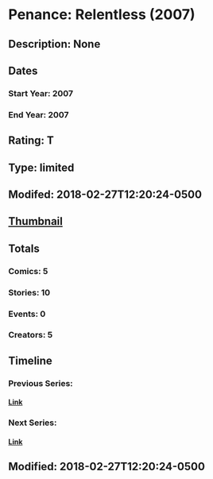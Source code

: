 # Penance: Relentless (2007)
## Description: None
## Dates
### Start Year: 2007
### End Year: 2007
## Rating: T
## Type: limited
## Modifed: 2018-02-27T12:20:24-0500
## [Thumbnail](http://i.annihil.us/u/prod/marvel/i/mg/6/f0/5a95933f9f40b.jpg)
## Totals
### Comics: 5
### Stories: 10
### Events: 0
### Creators: 5
## Timeline
### Previous Series: 
#### [Link]()
### Next Series: 
#### [Link]()
## Modified: 2018-02-27T12:20:24-0500